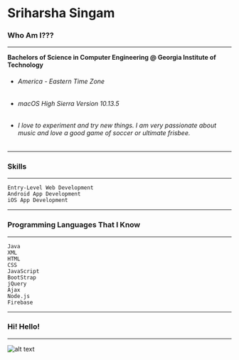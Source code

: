 # Sriharsha Singam

### Who Am I??? 
-----

__Bachelors of Science in Computer Engineering @ Georgia Institute of Technology__

* ###### America - Eastern Time Zone

* ###### macOS High Sierra Version 10.13.5

* ###### I love to experiment and try new things. I am very passionate about music and love a good game of soccer or ultimate frisbee. 


------
### Skills
------
```
Entry-Level Web Development
Android App Development
iOS App Development
```
------
### Programming Languages That I Know
------
```
Java
XML
HTML
CSS
JavaScript
BootStrap
jQuery
Ajax
Node.js
Firebase
```

________

### Hi! Hello!
_________

![alt text](https://firebasestorage.googleapis.com/v0/b/ideaappsoftware.appspot.com/o/rsz_profileimage.jpg?alt=media&token=c53fe253-d255-4db5-9af9-b841afca423f "Profile Picture")

